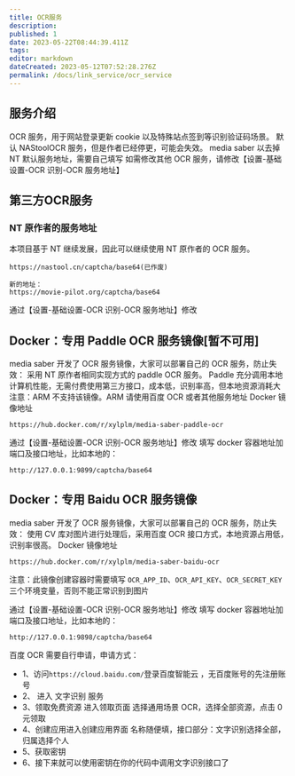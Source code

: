 ```yaml
---
title: OCR服务
description:
published: 1
date: 2023-05-22T08:44:39.411Z
tags:
editor: markdown
dateCreated: 2023-05-12T07:52:28.276Z
permalink: /docs/link_service/ocr_service
---
```


## 服务介绍

OCR 服务，用于网站登录更新 cookie 以及特殊站点签到等识别验证码场景。
默认 NAStoolOCR 服务，但是作者已经停更，可能会失效。
media saber 以去掉 NT 默认服务地址，需要自己填写
如需修改其他 OCR 服务，请修改【设置-基础设置-OCR 识别-OCR 服务地址】


## 第三方OCR服务

### NT 原作者的服务地址

本项目基于 NT 继续发展，因此可以继续使用 NT 原作者的 OCR 服务。

```
https://nastool.cn/captcha/base64(已作废)

新的地址：
https://movie-pilot.org/captcha/base64
```

通过【设置-基础设置-OCR 识别-OCR 服务地址】修改


## Docker：专用 Paddle OCR 服务镜像[暂不可用]

media saber 开发了 OCR 服务镜像，大家可以部署自己的 OCR 服务，防止失效：
采用 NT 原作者相同实现方式的 paddle OCR 服务。
Paddle 充分调用本地计算机性能，无需付费使用第三方接口，成本低，识别率高，但本地资源消耗大
注意：ARM 不支持该镜像。ARM 请使用百度 OCR 或者其他服务地址
Docker 镜像地址

```
https://hub.docker.com/r/xylplm/media-saber-paddle-ocr
```

通过【设置-基础设置-OCR 识别-OCR 服务地址】修改
填写 docker 容器地址加端口及接口地址，比如本地的：

```
http://127.0.0.1:9899/captcha/base64
```

## Docker：专用 Baidu OCR 服务镜像

media saber 开发了 OCR 服务镜像，大家可以部署自己的 OCR 服务，防止失效：
使用 CV 库对图片进行处理后，采用百度 OCR 接口方式，本地资源占用低，识别率很高。
Docker 镜像地址

```
https://hub.docker.com/r/xylplm/media-saber-baidu-ocr
```

注意：此镜像创建容器时需要填写 `OCR_APP_ID`、`OCR_API_KEY`、`OCR_SECRET_KEY` 三个环境变量，否则不能正常识别到图片

通过【设置-基础设置-OCR 识别-OCR 服务地址】修改
填写 docker 容器地址加端口及接口地址，比如本地的：

```
http://127.0.0.1:9898/captcha/base64
```

百度 OCR 需要自行申请，申请方式：

- 1、访问`https://cloud.baidu.com/`登录百度智能云 ，无百度账号的先注册账号
- 2、 进入 文字识别 服务
- 3、领取免费资源 进入领取页面 选择通用场景 OCR，选择全部资源，点击 0 元领取
- 4、创建应用进入创建应用界面 名称随便填，接口部分：文字识别选择全部，归属选择个人
- 5、获取密钥
- 6、接下来就可以使用密钥在你的代码中调用文字识别接口了
